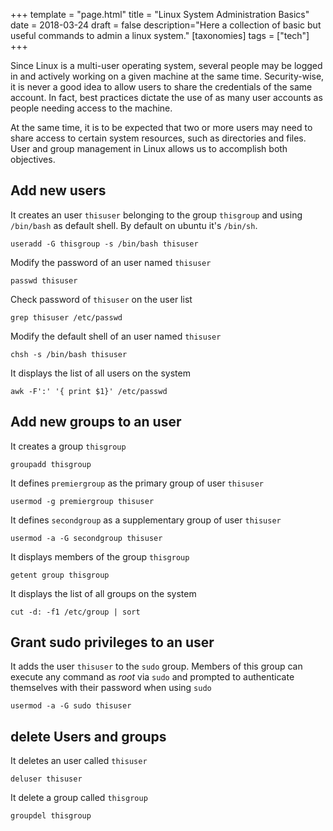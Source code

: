 +++
template = "page.html"
title = "Linux System Administration Basics"
date =  2018-03-24
draft = false
description="Here a collection of basic but useful commands to admin a linux system."
[taxonomies]
tags = ["tech"]
+++

Since Linux is a multi-user operating system, several people may be logged in and actively working on a given machine at the same time. Security-wise, it is never a good idea to allow users to share the credentials of the same account. In fact, best practices dictate the use of as many user accounts as people needing access to the machine.
 <!-- more -->
At the same time, it is to be expected that two or more users may need to share access to certain system resources, such as directories and files. User and group management in Linux allows us to accomplish both objectives.



## Add new users

It creates an user `thisuser` belonging to the group `thisgroup` and using `/bin/bash` as default shell. By default on ubuntu it's `/bin/sh`.
```
useradd -G thisgroup -s /bin/bash thisuser
```
Modify the password of an user named `thisuser`
```
passwd thisuser
```
Check password of `thisuser` on the user list
```
grep thisuser /etc/passwd
```
Modify the default shell of an user named `thisuser`
```
chsh -s /bin/bash thisuser
```
It displays the list of all users on the system
```
awk -F':' '{ print $1}' /etc/passwd
```


## Add new groups to an user

It creates a group `thisgroup`
```
groupadd thisgroup
```
It defines `premiergroup` as the primary group of user `thisuser` 
```
usermod -g premiergroup thisuser 
```
It defines `secondgroup` as a supplementary group of user `thisuser`
```
usermod -a -G secondgroup thisuser
```
It displays members of the group `thisgroup`
```
getent group thisgroup
```
It displays the list of all groups on the system
```
cut -d: -f1 /etc/group | sort
```

## Grant sudo privileges to an user

It adds the user `thisuser` to the `sudo` group. Members of this group can execute any command as *root* via `sudo` and prompted to authenticate themselves with their password when using `sudo`
```
usermod -a -G sudo thisuser
```

## delete Users and groups

It deletes an user called `thisuser`
```
deluser thisuser
```
It delete a group called `thisgroup`
```
groupdel thisgroup
```

